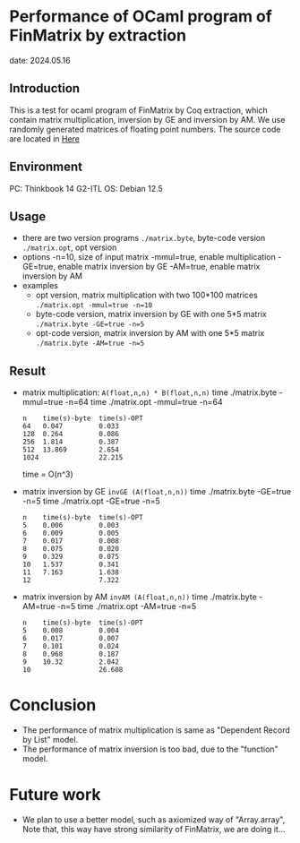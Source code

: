 
# Performance of OCaml program of FinMatrix by extraction
date: 2024.05.16
 
## Introduction
This is a test for ocaml program of FinMatrix by Coq extraction, which contain matrix multiplication, inversion by GE and inversion by AM.
We use randomly generated matrices of floating point numbers.
The source code are located in [Here](https://github.com/zhengpushi/FinMatrix/tree/main/FinMatrix/Matrix/ocaml_test)

## Environment
PC: Thinkbook 14 G2-ITL
OS: Debian 12.5

## Usage
* there are two version programs
  `./matrix.byte`, byte-code version
  `./matrix.opt`, opt version
* options
  -n=10, size of input matrix
  -mmul=true, enable multiplication
  -GE=true, enable matrix inversion by GE
  -AM=true, enable matrix inversion by AM
* examples
  * opt version, matrix multiplication with two 100*100 matrices
	`./matrix.opt -mmul=true -n=10`
  * byte-code version, matrix inversion by GE with one 5*5 matrix
	`./matrix.byte -GE=true -n=5`
  * opt-code version, matrix inversion by AM with one 5*5 matrix
	`./matrix.byte -AM=true -n=5`

## Result
* matrix multiplication: `A(float,n,n) * B(float,n,n)`
  time ./matrix.byte -mmul=true -n=64
  time ./matrix.opt -mmul=true -n=64
  ```
  n    time(s)-byte  time(s)-OPT
  64   0.047         0.033
  128  0.264         0.086
  256  1.814         0.387
  512  13.869        2.654
  1024               22.215
  ```
  time = O(n^3)

* matrix inversion by GE `invGE (A(float,n,n))`
  time ./matrix.byte -GE=true -n=5
  time ./matrix.opt -GE=true -n=5
  ```
  n    time(s)-byte  time(s)-OPT
  5    0.006         0.003
  6    0.009         0.005
  7    0.017         0.008
  8    0.075         0.020
  9    0.329         0.075
  10   1.537         0.341
  11   7.163         1.638
  12                 7.322
  ```

* matrix inversion by AM `invAM (A(float,n,n))`
  time ./matrix.byte -AM=true -n=5
  time ./matrix.opt -AM=true -n=5
  ```
  n    time(s)-byte  time(s)-OPT
  5    0.008         0.004
  6    0.017         0.007
  7    0.101         0.024
  8    0.968         0.187
  9    10.32         2.042
  10                 26.608
  ```

# Conclusion
* The performance of matrix multiplication is same as "Dependent Record by List" model.
* The performance of matrix inversion is too bad, due to the "function" model.

# Future work
* We plan to use a better model, such as axiomized way of "Array.array",
  Note that, this way have strong similarity of FinMatrix, we are doing it...
